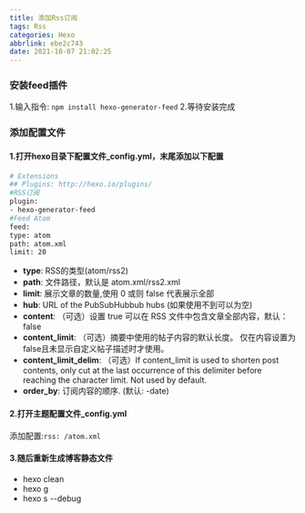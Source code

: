```yaml
---
title: 添加Rss订阅
tags: Rss
categories: Hexo
abbrlink: ebe2c743
date: 2021-10-07 21:02:25
---
```

### 安装feed插件
1.输入指令: `npm install hexo-generator-feed` 
2.等待安装完成

### 添加配置文件
#### 1.打开hexo目录下配置文件_config.yml，末尾添加以下配置

``` bash
# Extensions
## Plugins: http://hexo.io/plugins/
#RSS订阅
plugin:
- hexo-generator-feed
#Feed Atom
feed:
type: atom
path: atom.xml
limit: 20
```
- **type**: RSS的类型(atom/rss2)
- **path**: 文件路径，默认是 atom.xml/rss2.xml
- **limit**: 展示文章的数量,使用 0 或则 false 代表展示全部
- **hub**: URL of the PubSubHubbub hubs (如果使用不到可以为空)
- **content**: （可选）设置 true 可以在 RSS 文件中包含文章全部内容，默认：false
- **content_limit**: （可选）摘要中使用的帖子内容的默认长度。 仅在内容设置为false且未显示自定义帖子描述时才使用。
- **content_limit_delim**: （可选）If content_limit is used to shorten post contents, only cut at the last occurrence of this delimiter before reaching the character limit. Not used by default.
- **order_by**: 订阅内容的顺序. (默认: -date)

#### 2.打开主题配置文件_config.yml
添加配置:`rss: /atom.xml`
#### 3.随后重新生成博客静态文件
- hexo clean
- hexo g
- hexo s --debug